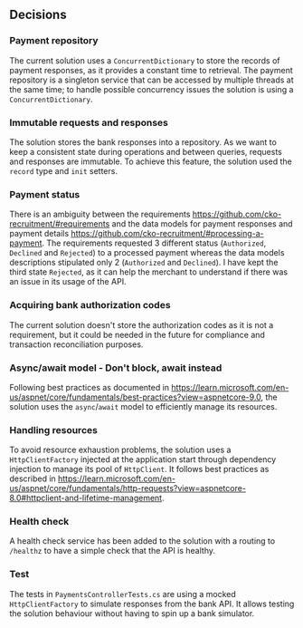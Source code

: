 ## Decisions

### Payment repository

The current solution uses a `ConcurrentDictionary` to store the records of payment responses, as it provides a constant time to retrieval.
The payment repository is a singleton service that can be accessed by multiple threads at the same time; to handle possible concurrency issues the solution is using a `ConcurrentDictionary`.

### Immutable requests and responses

The solution stores the bank responses into a repository. As we want to keep a consistent state during operations and between queries, requests and responses are immutable.
To achieve this feature, the solution used the `record` type and `init` setters.

### Payment status

There is an ambiguity between the requirements https://github.com/cko-recruitment/#requirements and the data models for payment responses and payment details https://github.com/cko-recruitment/#processing-a-payment.
The requirements requested 3 different status (`Authorized`, `Declined` and `Rejected`) to a processed payment whereas the data models descriptions stipulated only 2 (`Authorized` and `Declined`). 
I have kept the third state `Rejected`, as it can help the merchant to understand if there was an issue in its usage of the API.

### Acquiring bank authorization codes

The current solution doesn't store the authorization codes as it is not a requirement, but it could be needed in the future for compliance and transaction reconciliation purposes.

### Async/await model - Don't block, await instead

Following best practices as documented in https://learn.microsoft.com/en-us/aspnet/core/fundamentals/best-practices?view=aspnetcore-9.0, the solution uses the `async`/`await` model to efficiently manage its resources.

### Handling resources

To avoid resource exhaustion problems, the solution uses a `HttpClientFactory` injected at the application start through dependency injection to manage its pool of `HttpClient`.
It follows best practices as described in https://learn.microsoft.com/en-us/aspnet/core/fundamentals/http-requests?view=aspnetcore-8.0#httpclient-and-lifetime-management.

### Health check

A health check service has been added to the solution with a routing to `/healthz` to have a simple check that the API is healthy.

### Test

The tests in `PaymentsControllerTests.cs` are using a mocked `HttpClientFactory` to simulate responses from the bank API. It allows testing the solution behaviour without having to spin up a bank simulator.
